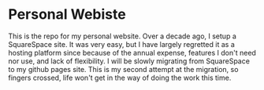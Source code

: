 # Personal Webiste
This is the repo for my personal website. Over a decade ago, I setup a SquareSpace site. It was very easy, but I have largely regretted it as a hosting platform since because of the annual expense, features I don't need nor use, and lack of flexibility. I will be slowly migrating from SquareSpace to my github pages site. This is my second attempt at the migration, so fingers crossed, life won't get in the way of doing the work this time.
